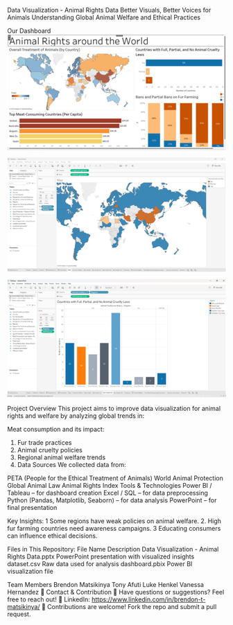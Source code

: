 Data Visualization - Animal Rights Data
Better Visuals, Better Voices for Animals
Understanding Global Animal Welfare and Ethical Practices

Our Dashboard
![Control Chart](1.png)

![Control Chart](2.png)

![Control Chart](3.png)



Project Overview
This project aims to improve data visualization for animal rights and welfare by analyzing global trends in:

Meat consumption and its impact:
1. Fur trade practices
2. Animal cruelty policies
3. Regional animal welfare trends
4. Data Sources
We collected data from:

PETA (People for the Ethical Treatment of Animals)
World Animal Protection
Global Animal Law
Animal Rights Index
Tools & Technologies
Power BI / Tableau – for dashboard creation
Excel / SQL – for data preprocessing
Python (Pandas, Matplotlib, Seaborn) – for data analysis
PowerPoint – for final presentation

 Key Insights:
1 Some regions have weak policies on animal welfare.
2. High fur farming countries need awareness campaigns.
3 Educating consumers can influence ethical decisions.

Files in This Repository:
File Name	Description
Data Visualization - Animal Rights Data.pptx	PowerPoint presentation with visualized insights
dataset.csv	Raw data used for analysis
dashboard.pbix	Power BI visualization file

Team Members
Brendon Matsikinya
Tony Afuti
Luke Henkel
Vanessa Hernandez
📩 Contact & Contribution
📧 Have questions or suggestions? Feel free to reach out!
🔗 LinkedIn: https://www.linkedin.com/in/brendon-t-matsikinya/
📍 Contributions are welcome! Fork the repo and submit a pull request.
